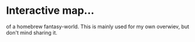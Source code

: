 <h1>Interactive map...</h1>
of a homebrew fantasy-world. This is mainly used for my own overwiev, but don't mind sharing it.
